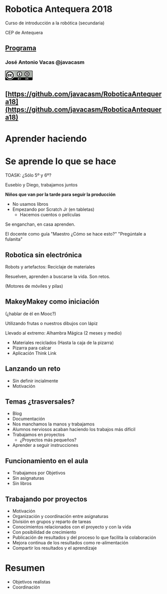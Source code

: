 # Robotica Antequera 2018

Curso de introducción a la robótica (secundaria)

CEP de Antequera

## [Programa](./README.md)

### José Antonio Vacas @javacasm

![cc](./images/CCbySQ_88x31.png)

## [https://github.com/javacasm/RoboticaAntequera18](https://github.com/javacasm/RoboticaAntequera18)

# Aprender haciendo
# Se aprende lo que se hace


TOASK: ¿Sólo 5º y 6º?

Eusebio y Diego, trabajamos juntos

**Niños que van por la tarde para seguir la producción**

* No usamos libros
* Empezando por Scratch Jr (en tabletas)
    * Hacemos cuentos o películas

Se enganchan, en casa aprenden.

El docente como guía "Maestro ¿Cómo se hace esto?" "Pregúntale a fulanita"

## Robotica sin electrónica
Robots y artefactos: Reciclaje de materiales

Resuelven, aprenden a buscarse la vida. Son retos.

(Motores de móviles y pilas)

## MakeyMakey como iniciación
(¿hablar de él en Mooc?)

Utilizando frutas o nuestros dibujos con lápiz

Llevado al extremo: Alhambra Mágica (2 meses y medio)

* Materiales reciclados (Hasta la caja de la pizarra)
* Pizarra para calcar
* Aplicación Think Link



## Lanzando un reto

* Sin definir incialmente
* Motivación


## Temas ¿trasversales?

* Blog
* Documentación
* Nos manchamos la manos y trabajamos
* Alumnos nerviosos acaban haciendo los trabajos más difícil
* Trabajamos en proyectos
  * ¿Proyectos más pequeños?
* Aprender a seguir instrucciones

## Funcionamiento en el aula

* Trabajamos por Objetivos
* Sin asignaturas
* Sin libros


## Trabajando por proyectos

* Motivación
* Organización y coordinación entre asignaturas
* División en grupos y reparto de tareas
* Conocimientos relacionados con el proyecto y con la vida
* Con posibilidad de crecimiento
* Publicación de resultados y del proceso lo que facilita la colaboración
* Mejora continua de los resultados como re-alimentación
* Compartir los resultados y el aprendizaje

# Resumen

* Objetivos realistas
* Coordinación
